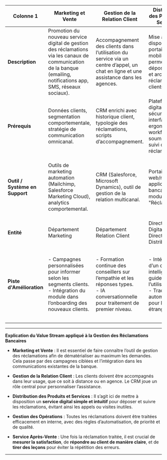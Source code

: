 

| **Colonne 1**                  | **Marketing et Vente**                                                                                                                                             | **Gestion de la Relation Client**                                                                                                         | **Distribution des Produits et Services**                                                                                   | **Gestion des Opérations**                                                                                                    | **Service Après-Vente**                                                                                                        |
| ------------------------------ | ------------------------------------------------------------------------------------------------------------------------------------------------------------------ | ----------------------------------------------------------------------------------------------------------------------------------------- | --------------------------------------------------------------------------------------------------------------------------- | ----------------------------------------------------------------------------------------------------------------------------- | ------------------------------------------------------------------------------------------------------------------------------ |
| **Description**                | Promotion du nouveau service digital de gestion des réclamations via les canaux de communication de la banque (emailing, notifications app, SMS, réseaux sociaux). | Accompagnement des clients dans l’utilisation du service via un centre d’appel, un chat en ligne et une assistance dans les agences.      | Mise à disposition d’un portail web et mobile permettant de déposer, suivre et archiver les réclamations clients.           | Traitement interne des réclamations selon leur nature : routage automatique, attribution aux bons services, suivi de SLA.     | Résolution, réponse au client, suivi de satisfaction post-traitement, analyse des réclamations récurrentes pour amélioration.  |
| **Prérequis**                  | Données clients, segmentation comportementale, stratégie de communication omnicanal.                                                                               | CRM enrichi avec historique client, typologie des réclamations, scripts d’accompagnement.                                                 | Plateforme digitale sécurisée, interface ergonomique, workflows de soumission et suivi des réclamations.                    | Infrastructure IT fiable, système d'automatisation des tâches, règles de priorisation des réclamations.                       | Système de feedback client, base de connaissances, processus d'amélioration continue.                                          |
| **Outil / Système en Support** | Outils de marketing automation (Mailchimp, Salesforce Marketing Cloud), analytics comportemental.                                                                  | CRM (Salesforce, Microsoft Dynamics), outil de gestion de la relation multicanal.                                                         | Portail client web/mobile, application bancaire avec module "Réclamations".                                                 | BPM (Business Process Management), outil de workflow interne, outils de gestion documentaire.                                 | Outil de ticketing (Zendesk, Freshdesk), NPS / CSAT pour la satisfaction client, tableau de bord qualité.                      |
| **Entité**                     | Département Marketing                                                                                                                                              | Département Relation Client                                                                                                               | Direction Digitale / Direction de la Distribution                                                                           | Direction des Opérations / DSI                                                                                                | Qualité / Service Client                                                                                                       |
| **Piste d'Amélioration**       | - Campagnes personnalisées pour informer selon les segments clients. <br> - Intégration du module dans l’onboarding des nouveaux clients.                          | - Formation continue des conseillers sur l’empathie et les réponses types. <br> - IA conversationnelle pour traitement de premier niveau. | - Intégration d’un chatbot intelligent pour guider l’utilisateur. <br> - Traduction automatique pour les clients étrangers. | - Automatisation du traitement des réclamations simples. <br> - IA pour détecter les réclamations urgentes ou à forte valeur. | - Boucle de retour automatisée post-résolution. <br> - Analyse sémantique des réclamations pour identifier les causes racines. |

---

**Explication du Value Stream appliqué à la Gestion des Réclamations Bancaires**

* **Marketing et Vente** : Il est essentiel de faire connaître l’outil de gestion des réclamations afin de dématérialiser au maximum les demandes. Cela passe par des campagnes ciblées et l’intégration dans les communications existantes de la banque.

* **Gestion de la Relation Client** : Les clients doivent être accompagnés dans leur usage, que ce soit à distance ou en agence. Le CRM joue un rôle central pour personnaliser l’assistance.

* **Distribution des Produits et Services** : Il s’agit ici de mettre à disposition un **service digital simple et intuitif** pour déposer et suivre les réclamations, évitant ainsi les appels ou visites inutiles.

* **Gestion des Opérations** : Toutes les réclamations doivent être traitées efficacement en interne, avec des règles d’automatisation, de priorité et de qualité.

* **Service Après-Vente** : Une fois la réclamation traitée, il est crucial de **mesurer la satisfaction**, de **répondre au client de manière claire**, et de **tirer des leçons** pour éviter la répétition des erreurs.

---
